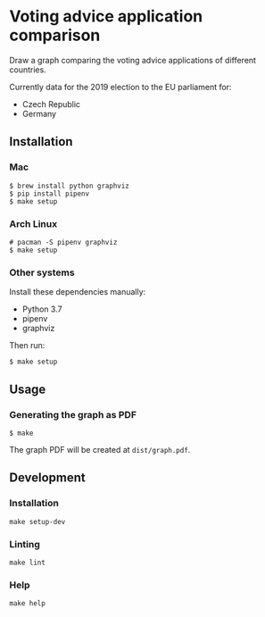 # Voting advice application comparison

Draw a graph comparing the voting advice applications of different countries.

Currently data for the 2019 election to the EU parliament for:

- Czech Republic
- Germany

## Installation

### Mac

``` shell
$ brew install python graphviz
$ pip install pipenv
$ make setup
```

### Arch Linux

``` shell
# pacman -S pipenv graphviz
$ make setup
```

### Other systems

Install these dependencies manually:

- Python 3.7
- pipenv
- graphviz

Then run:

``` shell
$ make setup
```

## Usage

### Generating the graph as PDF

```
$ make
```

The graph PDF will be created at `dist/graph.pdf`.

## Development

### Installation

``` shell
make setup-dev
```

### Linting

``` shell
make lint
```

### Help

``` shell
make help
```
